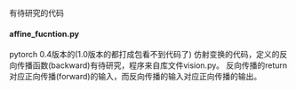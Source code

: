 有待研究的代码
#### affine_fucntion.py
pytorch 0.4版本的(1.0版本的都打成包看不到代码了) 仿射变换的代码，定义的反向传播函数(backward)有待研究，程序来自库文件vision.py。  反向传播的return对应正向传播(forward)的输入，而反向传播的输入对应正向传播的输出。    
